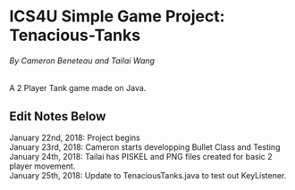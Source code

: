 # ICS4U Simple Game Project: Tenacious-Tanks
###### By Cameron Beneteau and Tailai Wang

A 2 Player Tank game made on Java. 
## Edit Notes Below
January 22nd, 2018: Project begins  
January 23rd, 2018: Cameron starts developping Bullet Class and Testing  
January 24th, 2018: Tailai has PISKEL and PNG files created for basic 2 player movement.  
January 25th, 2018: Update to TenaciousTanks.java to test out KeyListener.  

